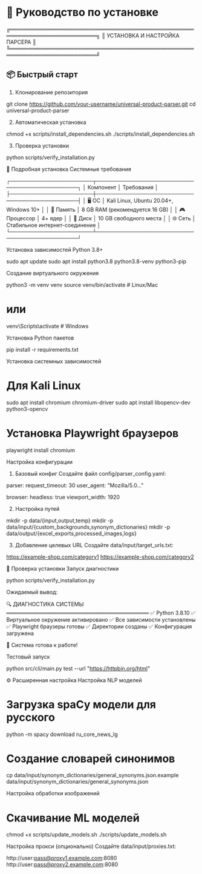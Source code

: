 # 🚀 Руководство по установке

╔═════════════════════════════════════════════════════════════════════════╗
║                  УСТАНОВКА И НАСТРОЙКА ПАРСЕРА                         ║
╚═════════════════════════════════════════════════════════════════════════╝

## 📦 Быстрый старт

1. Клонирование репозитория

git clone https://github.com/your-username/universal-product-parser.git
cd universal-product-parser

2. Автоматическая установка

chmod +x scripts/install_dependencies.sh
./scripts/install_dependencies.sh

3. Проверка установки

python scripts/verify_installation.py


🔧 Подробная установка
Системные требования

┌──────────────────────┬─────────────────────────────────────────────┐
│     Компонент        │             Требования                     │
├──────────────────────┼─────────────────────────────────────────────┤
│ 🖥️  ОС              │ Kali Linux, Ubuntu 20.04+, Windows 10+     │
│ 💾  Память          │ 8 GB RAM (рекомендуется 16 GB)             │
│ 🎮  Процессор       │ 4+ ядер                                     │
│ 💽  Диск            │ 10 GB свободного места                      │
│ 🌐  Сеть            │ Стабильное интернет-соединение              │
└──────────────────────┴─────────────────────────────────────────────┘

Установка зависимостей
Python 3.8+

sudo apt update
sudo apt install python3.8 python3.8-venv python3-pip

Создание виртуального окружения

python3 -m venv venv
source venv/bin/activate  # Linux/Mac
# или
venv\Scripts\activate     # Windows

Установка Python пакетов

pip install -r requirements.txt

Установка системных зависимостей

# Для Kali Linux
sudo apt install chromium chromium-driver
sudo apt install libopencv-dev python3-opencv

# Установка Playwright браузеров
playwright install chromium

Настройка конфигурации

1. Базовый конфиг
Создайте файл config/parser_config.yaml:

parser:
  request_timeout: 30
  user_agent: "Mozilla/5.0..."

browser:
  headless: true
  viewport_width: 1920

2. Настройка путей

mkdir -p data/{input,output,temp}
mkdir -p data/input/{custom_backgrounds,synonym_dictionaries}
mkdir -p data/output/{excel_exports,processed_images,logs}

3. Добавление целевых URL
Создайте data/input/target_urls.txt:

https://example-shop.com/category1
https://example-shop.com/category2


🧪 Проверка установки
Запуск диагностики

python scripts/verify_installation.py

Ожидаемый вывод:

🔍 ДИАГНОСТИКА СИСТЕМЫ
══════════════════════════════════════
✅ Python 3.8.10
✅ Виртуальное окружение активировано
✅ Все зависимости установлены
✅ Playwright браузеры готовы
✅ Директории созданы
✅ Конфигурация загружена

🎉 Система готова к работе!


Тестовый запуск

python src/cli/main.py test --url "https://httpbin.org/html"


⚙️ Расширенная настройка
Настройка NLP моделей

# Загрузка spaCy модели для русского
python -m spacy download ru_core_news_lg

# Создание словарей синонимов
cp data/input/synonym_dictionaries/general_synonyms.json.example \
   data/input/synonym_dictionaries/general_synonyms.json


Настройка обработки изображений

# Скачивание ML моделей
chmod +x scripts/update_models.sh
./scripts/update_models.sh


Настройка прокси (опционально)
Создайте data/input/proxies.txt:

http://user:pass@proxy1.example.com:8080
http://user:pass@proxy2.example.com:8080

